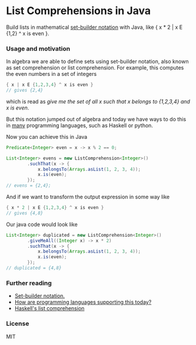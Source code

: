 # List Comprehensions in Java
Build lists in mathematical [set-builder notation](https://en.wikipedia.org/wiki/Set-builder_notation) with Java, like { x * 2 | x E {1,2} ^ x is even }.

### Usage and motivation

In algebra we are able to define sets using set-builder notation, also known as set comprehension or list comprehension. For example, this computes the even numbers in a set of integers

```java
{ x | x E {1,2,3,4} ^ x is even }
// gives {2,4}
```

which is read as _give me the set of all x such that x belongs to {1,2,3,4} and x is even_.

But this notation jumped out of algebra and today we have ways to do this in [many](https://en.wikipedia.org/wiki/Comparison_of_programming_languages_(list_comprehension)) programming languages, such as Haskell or python.

Now you can achieve this in Java

```java
Predicate<Integer> even = x -> x % 2 == 0;

List<Integer> evens = new ListComprehension<Integer>()
        .suchThat(x -> {
            x.belongsTo(Arrays.asList(1, 2, 3, 4));
            x.is(even);
        });
// evens = {2,4};
```

And if we want to transform the output expression in some way like

```java
{ x * 2 | x E {1,2,3,4} ^ x is even }
// gives {4,8}
```

Our java code would look like

```java
List<Integer> duplicated = new ListComprehension<Integer>()
        .giveMeAll((Integer x) -> x * 2)
        .suchThat(x -> {
            x.belongsTo(Arrays.asList(1, 2, 3, 4));
            x.is(even);
        });
// duplicated = {4,8}
```

### Further reading

* [Set-builder notation.](https://en.wikipedia.org/wiki/Set-builder_notation)
* [How are programming languages supporting this today?](https://en.wikipedia.org/wiki/Comparison_of_programming_languages_(list_comprehension))
* [Haskell's list comprehension](http://learnyouahaskell.com/starting-out#im-a-list-comprehension)

### License

MIT
